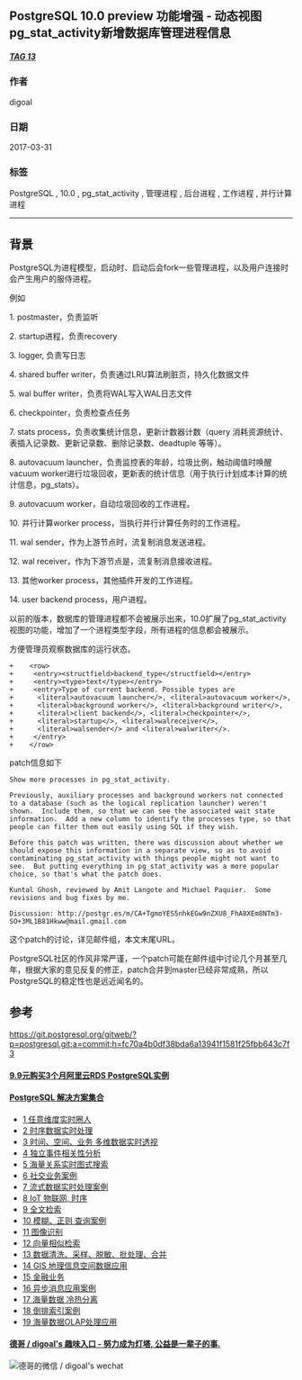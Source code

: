 ## PostgreSQL 10.0 preview 功能增强 - 动态视图pg_stat_activity新增数据库管理进程信息  
##### [TAG 13](../class/13.md)
                      
### 作者                         
digoal                 
                  
### 日期                                                                                     
2017-03-31                
                     
### 标签                  
PostgreSQL , 10.0 , pg_stat_activity , 管理进程 , 后台进程 , 工作进程 , 并行计算进程       
                                                                                        
----                                                                                  
                                                                                           
## 背景              
PostgreSQL为进程模型，启动时、启动后会fork一些管理进程，以及用户连接时会产生用户的服侍进程。  
  
例如  
  
1\. postmaster，负责监听  
  
2\. startup进程，负责recovery  
  
3\. logger, 负责写日志  
  
4\. shared buffer writer，负责通过LRU算法刷脏页，持久化数据文件  
  
5\. wal buffer writer，负责将WAL写入WAL日志文件  
  
6\. checkpointer，负责检查点任务  
  
7\. stats process，负责收集统计信息，更新计数器计数（query 消耗资源统计、表插入记录数、更新记录数、删除记录数、deadtuple 等等）。  
  
8\. autovacuum launcher，负责监控表的年龄，垃圾比例，触动阈值时唤醒vacuum worker进行垃圾回收，更新表的统计信息（用于执行计划成本计算的统计信息，pg_stats）。  
  
9\. autovacuum worker，自动垃圾回收的工作进程。  
  
10\. 并行计算worker process，当执行并行计算任务时的工作进程。  
  
11\. wal sender，作为上游节点时，流复制消息发送进程。  
  
12\. wal receiver，作为下游节点是，流复制消息接收进程。  
  
13\. 其他worker process，其他插件开发的工作进程。  
  
14\. user backend process，用户进程。  
  
以前的版本，数据库的管理进程都不会被展示出来，10.0扩展了pg_stat_activity视图的功能，增加了一个进程类型字段，所有进程的信息都会被展示。  
  
方便管理员观察数据库的运行状态。  
  
```  
+    <row>  
+     <entry><structfield>backend_type</structfield></entry>  
+     <entry><type>text</type></entry>  
+     <entry>Type of current backend. Possible types are   
+      <literal>autovacuum launcher</>, <literal>autovacuum worker</>,  
+      <literal>background worker</>, <literal>background writer</>,  
+      <literal>client backend</>, <literal>checkpointer</>,  
+      <literal>startup</>, <literal>walreceiver</>,  
+      <literal>walsender</> and <literal>walwriter</>.  
+     </entry>  
+    </row>  
```  
  
patch信息如下  
      
```      
Show more processes in pg_stat_activity.  
  
Previously, auxiliary processes and background workers not connected  
to a database (such as the logical replication launcher) weren't  
shown.  Include them, so that we can see the associated wait state  
information.  Add a new column to identify the processes type, so that  
people can filter them out easily using SQL if they wish.  
  
Before this patch was written, there was discussion about whether we  
should expose this information in a separate view, so as to avoid  
contaminating pg_stat_activity with things people might not want to  
see.  But putting everything in pg_stat_activity was a more popular  
choice, so that's what the patch does.  
  
Kuntal Ghosh, reviewed by Amit Langote and Michael Paquier.  Some  
revisions and bug fixes by me.  
  
Discussion: http://postgr.es/m/CA+TgmoYES5nhkEGw9nZXU8_FhA8XEm8NTm3-SO+3ML1B81Hkww@mail.gmail.com         
```      
    
这个patch的讨论，详见邮件组，本文末尾URL。    
     
PostgreSQL社区的作风非常严谨，一个patch可能在邮件组中讨论几个月甚至几年，根据大家的意见反复的修正，patch合并到master已经非常成熟，所以PostgreSQL的稳定性也是远近闻名的。             
     
## 参考              
https://git.postgresql.org/gitweb/?p=postgresql.git;a=commit;h=fc70a4b0df38bda6a13941f1581f25fbb643c7f3    
              
          
          
       
  
  
  
  
  
  
  
  
  
  
  
  
  
  
  
  
  
  
  
  
  
  
  
  
  
  
  
  
  
  
  
  
  
  
  
  
  
  
  
  
  
  
  
  
  
#### [9.9元购买3个月阿里云RDS PostgreSQL实例](https://www.aliyun.com/database/postgresqlactivity "57258f76c37864c6e6d23383d05714ea")
  
  
#### [PostgreSQL 解决方案集合](https://yq.aliyun.com/topic/118 "40cff096e9ed7122c512b35d8561d9c8")
- [1 任意维度实时圈人](https://yq.aliyun.com/topic/118 "40cff096e9ed7122c512b35d8561d9c8")
- [2 时序数据实时处理](https://yq.aliyun.com/topic/118 "40cff096e9ed7122c512b35d8561d9c8")
- [3 时间、空间、业务 多维数据实时透视](https://yq.aliyun.com/topic/118 "40cff096e9ed7122c512b35d8561d9c8")
- [4 独立事件相关性分析](https://yq.aliyun.com/topic/118 "40cff096e9ed7122c512b35d8561d9c8")
- [5 海量关系实时图式搜索](https://yq.aliyun.com/topic/118 "40cff096e9ed7122c512b35d8561d9c8")
- [6 社交业务案例](https://yq.aliyun.com/topic/118 "40cff096e9ed7122c512b35d8561d9c8")
- [7 流式数据实时处理案例](https://yq.aliyun.com/topic/118 "40cff096e9ed7122c512b35d8561d9c8")
- [8 IoT 物联网, 时序](https://yq.aliyun.com/topic/118 "40cff096e9ed7122c512b35d8561d9c8")
- [9 全文检索](https://yq.aliyun.com/topic/118 "40cff096e9ed7122c512b35d8561d9c8")
- [10 模糊、正则 查询案例](https://yq.aliyun.com/topic/118 "40cff096e9ed7122c512b35d8561d9c8")
- [11 图像识别](https://yq.aliyun.com/topic/118 "40cff096e9ed7122c512b35d8561d9c8")
- [12 向量相似检索](https://yq.aliyun.com/topic/118 "40cff096e9ed7122c512b35d8561d9c8")
- [13 数据清洗、采样、脱敏、批处理、合并](https://yq.aliyun.com/topic/118 "40cff096e9ed7122c512b35d8561d9c8")
- [14 GIS 地理信息空间数据应用](https://yq.aliyun.com/topic/118 "40cff096e9ed7122c512b35d8561d9c8")
- [15 金融业务](https://yq.aliyun.com/topic/118 "40cff096e9ed7122c512b35d8561d9c8")
- [16 异步消息应用案例](https://yq.aliyun.com/topic/118 "40cff096e9ed7122c512b35d8561d9c8")
- [17 海量数据 冷热分离](https://yq.aliyun.com/topic/118 "40cff096e9ed7122c512b35d8561d9c8")
- [18 倒排索引案例](https://yq.aliyun.com/topic/118 "40cff096e9ed7122c512b35d8561d9c8")
- [19 海量数据OLAP处理应用](https://yq.aliyun.com/topic/118 "40cff096e9ed7122c512b35d8561d9c8")
  
  
#### [德哥 / digoal's 趣味入口 - 努力成为灯塔, 公益是一辈子的事.](https://github.com/digoal/blog/blob/master/README.md "22709685feb7cab07d30f30387f0a9ae")
  
  
![德哥的微信 / digoal's wechat](../pic/digoal_weixin.jpg "f7ad92eeba24523fd47a6e1a0e691b59")
  
